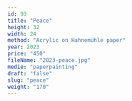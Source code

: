 ```yaml
---
id: 93
title: "Peace"
height: 32
width: 24
method: "Acrylic on Hahnemühle paper"
year: 2023
price: "450"
fileName: "2023-peace.jpg"
medie: "paperpainting"
draft: "false"
slug: "peace"
weight: "170"
---
```

